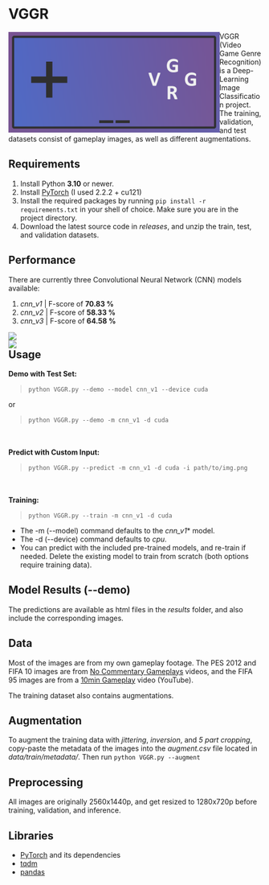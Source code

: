 # VGGR
<img src='https://raw.githubusercontent.com/m4cit/VGGR/main/gallery/icon.png' align="left" height="200">

VGGR (Video Game Genre Recognition) is a Deep-Learning Image Classification project. The training, validation, and test datasets consist of gameplay images, as well as different augmentations.


## Requirements
1. Install Python **3.10** or newer.
2. Install [PyTorch](https://pytorch.org/get-started/locally/) (I used 2.2.2 + cu121)
3. Install the required packages by running `pip install -r requirements.txt` in your shell of choice. Make sure you are in the project directory.
4. Download the latest source code in *releases*, and unzip the train, test, and validation datasets.


## Performance
There are currently three Convolutional Neural Network (CNN) models available:

1. *cnn_v1* | F-score of **70.83 %**
2. *cnn_v2* | F-score of **58.33 %**
3. *cnn_v3* | F-score of **64.58 %**

<img src='https://raw.githubusercontent.com/m4cit/VGGR/main/gallery/perf_v1_1.png' align="left" width="900">
<img src='https://raw.githubusercontent.com/m4cit/VGGR/main/gallery/perf_v1_2.png' align="right" width="900">


## Usage
**Demo with Test Set:**
>```
>python VGGR.py --demo --model cnn_v1 --device cuda
>```
or
>```
>python VGGR.py --demo -m cnn_v1 -d cuda
>```
\
\
**Predict with Custom Input:**
>```
>python VGGR.py --predict -m cnn_v1 -d cuda -i path/to/img.png
>```
\
\
**Training:**
>```
>python VGGR.py --train -m cnn_v1 -d cuda
>```

- The -m (--model) command defaults to the *cnn_v1** model.
- The -d (--device) command defaults to *cpu*.
- You can predict with the included pre-trained models, and re-train if needed. Delete the existing model to train from scratch (both options require training data).


## Model Results (--demo)
The predictions are available as html files in the *results* folder, and also include the corresponding images.


## Data
Most of the images are from my own gameplay footage.
The PES 2012 and FIFA 10 images are from [No Commentary Gameplays](https://www.youtube.com/@NCGameplays) videos, and the FIFA 95 images are from a [10min Gameplay](https://www.youtube.com/@10minGameplay1) video (YouTube).

The training dataset also contains augmentations.


## Augmentation
To augment the training data with *jittering*, *inversion*, and *5 part cropping*, copy-paste the metadata of the images into the *augment.csv* file located in *data/train/metadata/*.
Then run `python VGGR.py --augment`


## Preprocessing
All images are originally 2560x1440p, and get resized to 1280x720p before training, validation, and inference. 


## Libraries
* [PyTorch](https://pytorch.org/) and its dependencies
* [tqdm](https://tqdm.github.io/)
* [pandas](https://pandas.pydata.org/)

